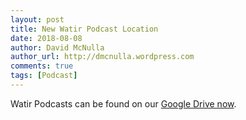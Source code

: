 ```yaml
---
layout: post
title: New Watir Podcast Location
date: 2018-08-08
author: David McNulla
author_url: http://dmcnulla.wordpress.com
comments: true
tags: [Podcast]
---
```


Watir Podcasts can be found on our [Google Drive now](https://drive.google.com/drive/folders/1PU_GNxU5XyZ8PwX0Srj45DA-elCkHXln?usp=sharing).
